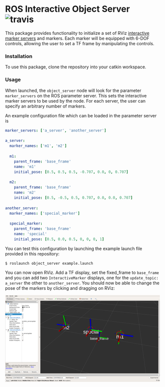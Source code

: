 ROS Interactive Object Server ![travis](https://travis-ci.org/diogoalmeida/ros_object_server.svg?branch=master)
===
This package provides functionality to initialize a set of RViz [interactive marker servers](https://wiki.ros.org/rviz/Tutorials/Interactive%20Markers%3A%20Getting%20Started) and markers.
Each marker will be equipped with 6-DOF controls, allowing the user to set a TF frame by manipulating the controls.

### Installation

To use this package, clone the repository into your catkin workspace.

### Usage
When launched, the `object_server` node will look for the parameter `marker_servers` on the ROS parameter server.
This sets the interactive marker servers to be used by the node.
For each server, the user can specify an arbitrary number of markers.

An example configuration file which can be loaded in the parameter server is
```yaml
marker_servers: ['a_server', 'another_server']

a_server:
  marker_names: ['m1', 'm2']

  m1:
    parent_frame: 'base_frame'
    name: 'm1'
    initial_pose: [0.5, 0.5, 0.5, -0.707, 0.0, 0, 0.707]

  m2:
    parent_frame: 'base_frame'
    name: 'm2'
    initial_pose: [0.5, -0.5, 0.5, 0.707, 0.0, 0.0, 0.707]

another_server:
  marker_names: ['special_marker']

  special_marker:
    parent_frame: 'base_frame'
    name: 'special'
    initial_pose: [0.5, 0.0, 0.5, 0, 0, 0, 1]
```

You can test this configuration by launching the example launch file provided in this repository:
```
$ roslaunch object_server example.launch
```

You can now open RViz. Add a TF display, set the fixed_frame to `base_frame` and you can add two `InteractiveMarker` displays, one for the `update_topic: a_server` the other to `another_server`. You should now be able to change the pose of the markers by clicking and dragging on RViz:

![rviz](rviz.png)
